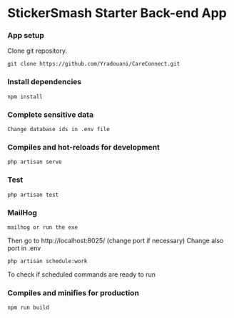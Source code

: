 # StickerSmash Starter Back-end App

### App setup
Clone git repository.
```
git clone https://github.com/Yradouani/CareConnect.git
```
### Install dependencies
```
npm install
```
### Complete sensitive data
```
Change database ids in .env file
```
### Compiles and hot-reloads for development
```
php artisan serve
```

### Test
```
php artisan test
```

### MailHog
```
mailhog or run the exe
```
Then go to http://localhost:8025/ (change port if necessary)
Change also port in .env

```
php artisan schedule:work
```
To check if scheduled commands are ready to run

### Compiles and minifies for production
```
npm run build
```
